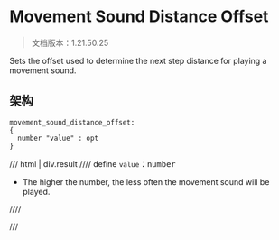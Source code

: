 # Movement Sound Distance Offset

> 文档版本：1.21.50.25

Sets the offset used to determine the next step distance for playing a movement sound.

## 架构

```mcschema
movement_sound_distance_offset:
{
  number "value" : opt
}

```

/// html | div.result
//// define
`value`：<samp>number</samp>

- The higher the number, the less often the movement sound will be played.


////


///

